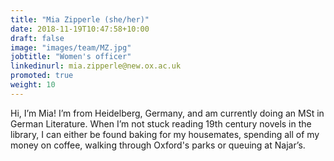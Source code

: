 ```yaml
---
title: "Mia Zipperle (she/her)"
date: 2018-11-19T10:47:58+10:00
draft: false
image: "images/team/MZ.jpg"
jobtitle: "Women's officer"
linkedinurl: mia.zipperle@new.ox.ac.uk
promoted: true
weight: 10
---
```


Hi, I’m Mia! I’m from Heidelberg, Germany, and am currently doing an MSt in German Literature. When I’m not stuck reading 19th century novels in the library, I can either be found baking for my housemates, spending all of my money on coffee, walking through Oxford's parks or queuing at Najar’s.
